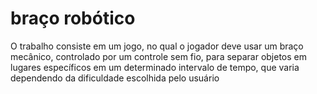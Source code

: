 # braço robótico

O trabalho consiste em um jogo, no qual o jogador deve usar um braço mecânico, controlado por um controle sem fio, para separar objetos em lugares específicos em um determinado intervalo de tempo, que varia dependendo da dificuldade escolhida pelo usuário 
